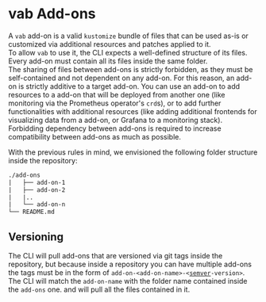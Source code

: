# vab Add-ons

A `vab` add-on is a valid `kustomize` bundle of files that can be used as-is or customized via additional resources
and patches applied to it.  
To allow `vab` to use it, the CLI expects a well-defined structure of its files. Every add-on must contain all
its files inside the same folder.  
The sharing of files between add-ons is strictly forbidden, as they must be self-contained and not dependent on any
add-on. For this reason, an add-on is strictly additive to a target add-on. You can use an add-on to add resources
to a add-on that will be deployed from another one (like monitoring via the Prometheus operator's `crd`s),
or to add further functionalities with additional resources (like adding additional frontends for visualizing
data from a add-on, or Grafana to a monitoring stack).  
Forbidding dependency between add-ons is required to increase compatibility between add-ons as much as possible.

With the previous rules in mind, we envisioned the following folder structure inside the repository:

```txt
./add-ons
|   ├── add-on-1
|   ├── add-on-2
|   |..
|   └── add-on-n
└── README.md
```

## Versioning

The CLI will pull add-ons that are versioned via git tags inside the repository, but because inside a repository you
can have multiple add-ons the tags must be in the form of `add-on-<add-on-name>-<`[`semver`][semver]`-version>`.  
The CLI will match the `add-on-name` with the folder name contained inside the `add-ons` one. and will pull all
the files contained in it.

[semver]: https://semver.org/spec/v2.0.0.html "semantic versioning v2.0.0 site"
